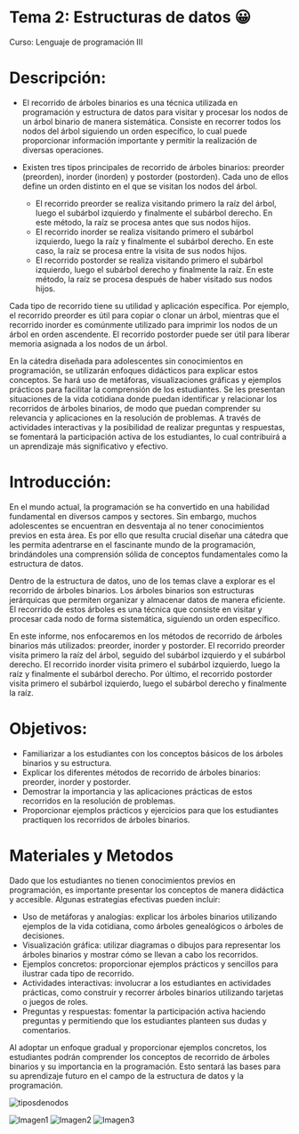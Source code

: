 # Tema 2: Estructuras de datos :grinning: 
Curso: Lenguaje de programación III
# Descripción:
  - El recorrido de árboles binarios es una técnica utilizada en programación y estructura de datos para visitar y procesar  los nodos de un árbol binario de manera sistemática. Consiste en recorrer todos los nodos del árbol siguiendo un orden  específico, lo cual puede proporcionar información importante y permitir la realización de diversas operaciones.
  - Existen tres tipos principales de recorrido de árboles binarios: preorder (preorden), inorder (inorden) y postorder (postorden). Cada uno de ellos define un orden distinto en el que se visitan los nodos del árbol.


    * El recorrido preorder se realiza visitando primero la raíz del árbol, luego el subárbol izquierdo y finalmente el subárbol derecho. En este método, la raíz se procesa antes que sus nodos hijos.
    * El recorrido inorder se realiza visitando primero el subárbol izquierdo, luego la raíz y finalmente el subárbol derecho. En este caso, la raíz se procesa entre la visita de sus nodos hijos.
    * El recorrido postorder se realiza visitando primero el subárbol izquierdo, luego el subárbol derecho y finalmente la raíz. En este método, la raíz se procesa después de haber visitado sus nodos hijos.
   
Cada tipo de recorrido tiene su utilidad y aplicación específica. Por ejemplo, el recorrido preorder es útil para copiar o clonar un árbol, mientras que el recorrido inorder es comúnmente utilizado para imprimir los nodos de un árbol en orden ascendente. El recorrido postorder puede ser útil para liberar memoria asignada a los nodos de un árbol.
 
 En la cátedra diseñada para adolescentes sin conocimientos en programación, se utilizarán enfoques didácticos para explicar estos conceptos. Se hará uso de metáforas, visualizaciones gráficas y ejemplos prácticos para facilitar la comprensión de los estudiantes. Se les presentan situaciones de la vida cotidiana donde puedan identificar y relacionar los recorridos de árboles binarios, de modo que puedan comprender su relevancia y aplicaciones en la resolución de problemas. A través de actividades interactivas y la posibilidad de realizar preguntas y respuestas, se fomentará la participación activa de los estudiantes, lo cual contribuirá a un aprendizaje más significativo y efectivo.
# Introducción:
En el mundo actual, la programación se ha convertido en una habilidad fundamental en diversos campos y sectores. Sin embargo, muchos adolescentes se encuentran en desventaja al no tener conocimientos previos en esta área. Es por ello que resulta crucial diseñar una cátedra que les permita adentrarse en el fascinante mundo de la programación, brindándoles una comprensión sólida de conceptos fundamentales como la estructura de datos.

Dentro de la estructura de datos, uno de los temas clave a explorar es el recorrido de árboles binarios. Los árboles binarios son estructuras jerárquicas que permiten organizar y almacenar datos de manera eficiente. El recorrido de estos árboles es una técnica que consiste en visitar y procesar cada nodo de forma sistemática, siguiendo un orden específico.

En este informe, nos enfocaremos en los métodos de recorrido de árboles binarios más utilizados: preorder, inorder y postorder. El recorrido preorder visita primero la raíz del árbol, seguido del subárbol izquierdo y el subárbol derecho. El recorrido inorder visita primero el subárbol izquierdo, luego la raíz y finalmente el subárbol derecho. Por último, el recorrido postorder visita primero el subárbol izquierdo, luego el subárbol derecho y finalmente la raíz.
# Objetivos:
* Familiarizar a los estudiantes con los conceptos básicos de los árboles binarios y su estructura.
* Explicar los diferentes métodos de recorrido de árboles binarios: preorder, inorder y postorder.
* Demostrar la importancia y las aplicaciones prácticas de estos recorridos en la resolución de problemas.
* Proporcionar ejemplos prácticos y ejercicios para que los estudiantes practiquen los recorridos de árboles binarios.
# Materiales y Metodos
Dado que los estudiantes no tienen conocimientos previos en programación, es importante presentar los conceptos de manera didáctica y accesible. Algunas estrategias efectivas pueden incluir:

   * Uso de metáforas y analogías: explicar los árboles binarios utilizando ejemplos de la vida cotidiana, como árboles genealógicos o árboles de decisiones.
   * Visualización gráfica: utilizar diagramas o dibujos para representar los árboles binarios y mostrar cómo se llevan a cabo los recorridos.
   * Ejemplos concretos: proporcionar ejemplos prácticos y sencillos para ilustrar cada tipo de recorrido.
   * Actividades interactivas: involucrar a los estudiantes en actividades prácticas, como construir y recorrer árboles binarios utilizando tarjetas o juegos de roles.
   * Preguntas y respuestas: fomentar la participación activa haciendo preguntas y permitiendo que los estudiantes planteen sus dudas y comentarios.


Al adoptar un enfoque gradual y proporcionar ejemplos concretos, los estudiantes podrán comprender los conceptos de recorrido de árboles binarios y su importancia en la programación. Esto sentará las bases para su aprendizaje futuro en el campo de la estructura de datos y la programación.

![tiposdenodos](https://github.com/CharlsMikhail/JuegoAhorcadoULS-2023/assets/130795690/28a9bf4a-f249-45ab-87fc-3abe8fa3cc9c)

![Imagen1](https://github.com/CharlsMikhail/JuegoAhorcadoULS-2023/assets/130795690/63988cab-7f7c-4f96-936f-5b8ed0aec88e)
![Imagen2](https://github.com/CharlsMikhail/JuegoAhorcadoULS-2023/assets/130795690/f33f7b11-fa60-4d3c-b8f0-29809ccc309a)
![Imagen3](https://github.com/CharlsMikhail/JuegoAhorcadoULS-2023/assets/130795690/cbc08262-683e-4199-91ac-f2da6312a9b3)

